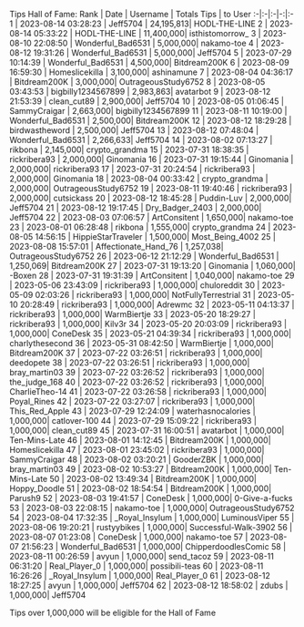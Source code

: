 Tips Hall of Fame:
Rank | Date | Username | Totals Tips | to User
:-|:-|:-|-:|:-
1 | 2023-08-14 03:28:23 | Jeff5704 | 24,195,813| HODL-THE-LINE
2 | 2023-08-14 05:33:22 | HODL-THE-LINE | 11,400,000| isthistomorrow_
3 | 2023-08-10 22:08:50 | Wonderful_Bad6531 | 5,000,000| nakamo-toe
4 | 2023-08-12 19:31:26 | Wonderful_Bad6531 | 5,000,000| Jeff5704
5 | 2023-07-29 10:14:39 | Wonderful_Bad6531 | 4,500,000| Bitdream200K
6 | 2023-08-09 16:59:30 | Homeslicekilla | 3,100,000| ashinamune
7 | 2023-08-04 04:36:17 | Bitdream200K | 3,000,000| OutrageousStudy6752
8 | 2023-08-05 03:43:53 | bigbilly1234567899 | 2,983,863| avatarbot
9 | 2023-08-12 21:53:39 | clean_cut89 | 2,900,000| Jeff5704
10 | 2023-08-05 01:06:45 | SammyCraigar | 2,663,000| bigbilly1234567899
11 | 2023-08-11 10:19:00 | Wonderful_Bad6531 | 2,500,000| Bitdream200K
12 | 2023-08-12 18:29:28 | birdwastheword | 2,500,000| Jeff5704
13 | 2023-08-12 07:48:04 | Wonderful_Bad6531 | 2,266,633| Jeff5704
14 | 2023-08-02 07:13:27 | rikbona | 2,145,000| crypto_grandma
15 | 2023-07-31 18:38:35 | rickribera93 | 2,000,000| Ginomania
16 | 2023-07-31 19:15:44 | Ginomania | 2,000,000| rickribera93
17 | 2023-07-31 20:24:54 | rickribera93 | 2,000,000| Ginomania
18 | 2023-08-04 00:33:42 | crypto_grandma | 2,000,000| OutrageousStudy6752
19 | 2023-08-11 19:40:46 | rickribera93 | 2,000,000| cutsickass
20 | 2023-08-12 18:45:28 | Puddin-Luv | 2,000,000| Jeff5704
21 | 2023-08-12 19:17:45 | Dry_Badger_2403 | 2,000,000| Jeff5704
22 | 2023-08-03 07:06:57 | ArtConsitent | 1,650,000| nakamo-toe
23 | 2023-08-01 06:28:48 | rikbona | 1,555,000| crypto_grandma
24 | 2023-08-05 14:56:15 | HippieStarTraveler | 1,500,000| Most_Being_4002
25 | 2023-08-08 15:57:01 | Affectionate_Hand_76 | 1,257,038| OutrageousStudy6752
26 | 2023-06-12 21:12:29 | Wonderful_Bad6531 | 1,250,069| Bitdream200K
27 | 2023-07-31 19:13:20 | Ginomania | 1,060,000| -Boxen
28 | 2023-07-31 19:31:39 | ArtConsitent | 1,040,000| nakamo-toe
29 | 2023-05-06 23:43:09 | rickribera93 | 1,000,000| chuloreddit
30 | 2023-05-09 02:03:26 | rickribera93 | 1,000,000| NotFullyTerrestrial
31 | 2023-05-10 20:28:49 | rickribera93 | 1,000,000| Adrewmc
32 | 2023-05-11 04:13:37 | rickribera93 | 1,000,000| WarmBiertje
33 | 2023-05-20 18:29:27 | rickribera93 | 1,000,000| Kilv3r
34 | 2023-05-20 20:03:09 | rickribera93 | 1,000,000| ConeDesk
35 | 2023-05-21 04:39:34 | rickribera93 | 1,000,000| charlythesecond
36 | 2023-05-31 08:42:50 | WarmBiertje | 1,000,000| Bitdream200K
37 | 2023-07-22 03:26:51 | rickribera93 | 1,000,000| deedopete
38 | 2023-07-22 03:26:51 | rickribera93 | 1,000,000| bray_martin03
39 | 2023-07-22 03:26:52 | rickribera93 | 1,000,000| the_judge_168
40 | 2023-07-22 03:26:52 | rickribera93 | 1,000,000| CharlieTheo-14
41 | 2023-07-22 03:26:58 | rickribera93 | 1,000,000| Poyal_Rines
42 | 2023-07-22 03:27:07 | rickribera93 | 1,000,000| This_Red_Apple
43 | 2023-07-29 12:24:09 | waterhasnocalories | 1,000,000| catlover-100
44 | 2023-07-29 15:09:22 | rickribera93 | 1,000,000| clean_cut89
45 | 2023-07-31 16:00:51 | avatarbot | 1,000,000| Ten-Mins-Late
46 | 2023-08-01 14:12:45 | Bitdream200K | 1,000,000| Homeslicekilla
47 | 2023-08-01 23:45:02 | rickribera93 | 1,000,000| SammyCraigar
48 | 2023-08-02 03:20:21 | GooderZBK | 1,000,000| bray_martin03
49 | 2023-08-02 10:53:27 | Bitdream200K | 1,000,000| Ten-Mins-Late
50 | 2023-08-02 13:49:34 | Bitdream200K | 1,000,000| Hoppy_Doodle
51 | 2023-08-02 18:54:54 | Bitdream200K | 1,000,000| Parush9
52 | 2023-08-03 19:41:57 | ConeDesk | 1,000,000| 0-Give-a-fucks
53 | 2023-08-03 22:08:15 | nakamo-toe | 1,000,000| OutrageousStudy6752
54 | 2023-08-04 17:32:35 | _Royal_Insylum | 1,000,000| LuminousViper
55 | 2023-08-06 19:20:21 | rustyybikes | 1,000,000| Successful-Walk-3902
56 | 2023-08-07 01:23:08 | ConeDesk | 1,000,000| nakamo-toe
57 | 2023-08-07 21:56:23 | Wonderful_Bad6531 | 1,000,000| ChipperdoodlesComic
58 | 2023-08-11 00:26:59 | avyun | 1,000,000| send_tacoz
59 | 2023-08-11 06:31:20 | Real_Player_0 | 1,000,000| possibili-teas
60 | 2023-08-11 16:26:26 | _Royal_Insylum | 1,000,000| Real_Player_0
61 | 2023-08-12 18:27:25 | avyun | 1,000,000| Jeff5704
62 | 2023-08-12 18:58:02 | zdubs | 1,000,000| Jeff5704

Tips over 1,000,000 will be eligible for the Hall of Fame
